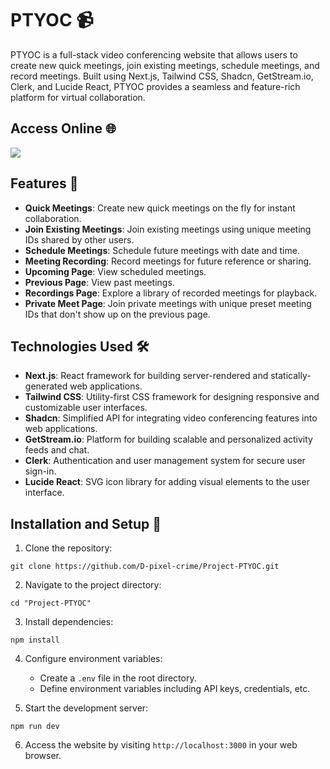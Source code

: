 # PTYOC 📹

PTYOC is a full-stack video conferencing website that allows users to create new quick meetings, join existing meetings, schedule meetings, and record meetings. Built using Next.js, Tailwind CSS, Shadcn, GetStream.io, Clerk, and Lucide React, PTYOC provides a seamless and feature-rich platform for virtual collaboration.

## Access Online 🌐
![](https://project-ptyoc.vercel.app)

## Features 🚀

- **Quick Meetings**: Create new quick meetings on the fly for instant collaboration.
- **Join Existing Meetings**: Join existing meetings using unique meeting IDs shared by other users.
- **Schedule Meetings**: Schedule future meetings with date and time.
- **Meeting Recording**: Record meetings for future reference or sharing.
- **Upcoming Page**: View scheduled meetings.
- **Previous Page**: View past meetings.
- **Recordings Page**: Explore a library of recorded meetings for playback.
- **Private Meet Page**: Join private meetings with unique preset meeting IDs that don't show up on the previous page.

## Technologies Used 🛠️

- **Next.js**: React framework for building server-rendered and statically-generated web applications.
- **Tailwind CSS**: Utility-first CSS framework for designing responsive and customizable user interfaces.
- **Shadcn**: Simplified API for integrating video conferencing features into web applications.
- **GetStream.io**: Platform for building scalable and personalized activity feeds and chat.
- **Clerk**: Authentication and user management system for secure user sign-in.
- **Lucide React**: SVG icon library for adding visual elements to the user interface.

## Installation and Setup 🔧

1. Clone the repository:

```
git clone https://github.com/D-pixel-crime/Project-PTYOC.git
```

2. Navigate to the project directory:

```
cd "Project-PTYOC"
```

3. Install dependencies:

```
npm install
```

4. Configure environment variables:

   - Create a `.env` file in the root directory.
   - Define environment variables including API keys, credentials, etc.

5. Start the development server:

```
npm run dev
```

6. Access the website by visiting `http://localhost:3000` in your web browser.
